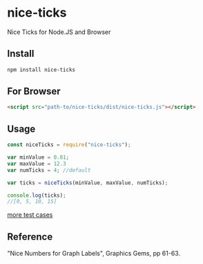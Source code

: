 # nice-ticks
Nice Ticks for Node.JS and Browser

## Install
```sh
npm install nice-ticks
```
## For Browser
```html
<script src="path-to/nice-ticks/dist/nice-ticks.js"></script>
```

## Usage
```js
const niceTicks = require("nice-ticks");

var minValue = 0.81;
var maxValue = 12.3
var numTicks = 4; //default

var ticks = niceTicks(minValue, maxValue, numTicks);

console.log(ticks);
//[0, 5, 10, 15]

```

[more test cases](./test/test.js)


## Reference
"Nice Numbers for Graph Labels", Graphics Gems, pp 61-63.  